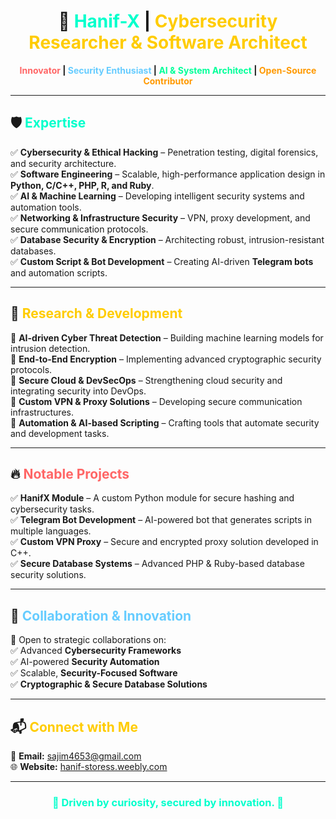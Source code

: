 <h1 align="center">🚀 <span style="color:#00ffcc;">Hanif-X</span> | <span style="color:#ffcc00;">Cybersecurity Researcher & Software Architect</span></h1>

<p align="center">
  <b><span style="color:#ff6666;">Innovator</span> | <span style="color:#66ccff;">Security Enthusiast</span> | <span style="color:#00ff99;">AI & System Architect</span> | <span style="color:#ff9900;">Open-Source Contributor</span></b>
</p>

---

## 🛡️ <span style="color:#00ffcc;">Expertise</span>  
✅ **Cybersecurity & Ethical Hacking** – Penetration testing, digital forensics, and security architecture.  
✅ **Software Engineering** – Scalable, high-performance application design in **Python, C/C++, PHP, R, and Ruby**.  
✅ **AI & Machine Learning** – Developing intelligent security systems and automation tools.  
✅ **Networking & Infrastructure Security** – VPN, proxy development, and secure communication protocols.  
✅ **Database Security & Encryption** – Architecting robust, intrusion-resistant databases.  
✅ **Custom Script & Bot Development** – Creating AI-driven **Telegram bots** and automation scripts.  

---

## 📡 <span style="color:#ffcc00;">Research & Development</span>  
🔹 **AI-driven Cyber Threat Detection** – Building machine learning models for intrusion detection.  
🔹 **End-to-End Encryption** – Implementing advanced cryptographic security protocols.  
🔹 **Secure Cloud & DevSecOps** – Strengthening cloud security and integrating security into DevOps.  
🔹 **Custom VPN & Proxy Solutions** – Developing secure communication infrastructures.  
🔹 **Automation & AI-based Scripting** – Crafting tools that automate security and development tasks.  

---

## 🔥 <span style="color:#ff6666;">Notable Projects</span>  
✅ **HanifX Module** – A custom Python module for secure hashing and cybersecurity tasks.  
✅ **Telegram Bot Development** – AI-powered bot that generates scripts in multiple languages.  
✅ **Custom VPN Proxy** – Secure and encrypted proxy solution developed in C++.  
✅ **Secure Database Systems** – Advanced PHP & Ruby-based database security solutions.  

---

## 🤝 <span style="color:#66ccff;">Collaboration & Innovation</span>  
🔹 Open to strategic collaborations on:  
✅ Advanced **Cybersecurity Frameworks**  
✅ AI-powered **Security Automation**  
✅ Scalable, **Security-Focused Software**  
✅ **Cryptographic & Secure Database Solutions**  

---

## 📬 <span style="color:#ffcc00;">Connect with Me</span>  
📧 **Email:** [sajim4653@gmail.com](mailto:sajim4653@gmail.com)  
🌐 **Website:** [hanif-storess.weebly.com](https://hanif-storess.weebly.com)  

---

<h3 align="center" style="color:#00ffcc;">🔹 Driven by curiosity, secured by innovation. 🔹</h3>

